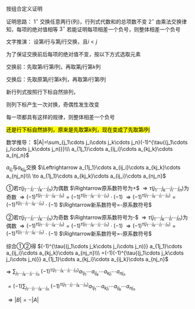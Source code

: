 按组合定义证明

证明思路：
$1^\circ$ 交换任意两行(列)，行列式代数和的总项数不变
$2^\circ$ 由乘法交换律知，每项的绝对值相等
$3^\circ$ 若能证明每项相差一个负号，则整体相差一个负号

文字推演：
设第$i$行与第$j$行交换，且$i<j$

为了保证交换前后每项的绝对值不变，按以下方式选取元素

交换前：先取第$i$行第$l$列，再取第$j$行第$k$列

交换后：先取原第$j$行第$k$列，再取第$i$行第$l$列

新行列式按照行下标自然排列，

则列下标产生一次对换，奇偶性发生改变

每一项都具有这样的规律，则整体相差一个负号

<mark>还是行下标自然排列，原来是先取第$k$列，现在变成了先取第$l$列</mark>

数学推导：
$|A|=\sum_{j_1\cdots j_i\cdots j_k\cdots j_n}(-1)^{\tau{(j_1\cdots j_i\cdots j_k\cdots j_n)}}\\\ a_{1j_1}\cdots a_{ij_i}\cdots a_{kj_k}\cdots a_{nj_n}$

$a_{ij_i}$与$a_{kj_k}$交换
$\Leftrightarrow a_{1j_1}\cdots a_{ij_i}\cdots a_{kj_k}\cdots a_{nj_n}\\\ \to
a_{1j_1}\cdots a_{kj_k}\cdots a_{ij_i}\cdots a_{nj_n}$

①若$\tau{(j_1\cdots j_i\cdots j_k\cdots j_n)}$为偶数
$\Rightarrow原系数符号为+$
$\Rightarrow\tau{(j_1\cdots j_k\cdots j_i\cdots j_n)}$为奇数
$\Rightarrow(-1)^{\tau{(j_1\cdots j_i\cdots j_k\cdots j_n)}}=(-1)^{\tau{(j_1\cdots j_k\cdots j_i\cdots j_n)}}\cdot(-1)$
$\Rightarrow(-1)^{\tau{(j_1\cdots j_k\cdots j_i\cdots j_n)}}=(-1)^{\tau{(j_1\cdots j_i\cdots j_k\cdots j_n)}}\cdot(-1)$
$\Rightarrow新系数符号=-原系数符号$

②若$\tau{(j_1\cdots j_i\cdots j_k\cdots j_n)}$为奇数
$\Rightarrow原系数符号为-$
$\Rightarrow\tau{(j_1\cdots j_k\cdots j_i\cdots j_n)}$为偶数
$\Rightarrow(-1)^{\tau{(j_1\cdots j_i\cdots j_k\cdots j_n)}}=(-1)^{\tau{(j_1\cdots j_k\cdots j_i\cdots j_n)}}\cdot(-1)$
$\Rightarrow(-1)^{\tau{(j_1\cdots j_k\cdots j_i\cdots j_n)}}=(-1)^{\tau{(j_1\cdots j_i\cdots j_k\cdots j_n)}}\cdot(-1)$
$\Rightarrow新系数符号=-原系数符号$

综合①②得
$(-1)^{\tau{(j_1\cdots j_k\cdots j_i\cdots j_n)}} a_{1j_1}\cdots a_{ij_i}\cdots a_{kj_k}\cdots a_{nj_n}\\\ 
=(-1)(-1)^{\tau{(j_1\cdots j_k\cdots j_i\cdots j_n)}} a_{1j_1}\cdots a_{kj_i}\cdots a_{ij_k}\cdots a_{nj_n}$

$\Rightarrow$
$\sum_{j_1\cdots j_k\cdots j_i\cdots j_n}$
$(-1)^{\tau{(j_1\cdots j_k\cdots j_i\cdots j_n)}} a_{1j_1}\cdots a_{ij_k}\cdots a_{kj_i}\cdots a_{nj_n}$

$=(-1)\sum_{j_1\cdots j_i\cdots j_k\cdots j_n}$
$(-1)^{\tau{(j_1\cdots j_i\cdots j_k\cdots j_n)}}  a_{1j_1}\cdots a_{kj_i}\cdots a_{ij_k}\cdots a_{nj_n}$

$\Rightarrow|B|=-|A|$